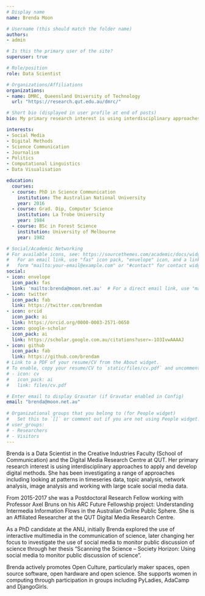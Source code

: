 ```yaml
---
# Display name
name: Brenda Moon

# Username (this should match the folder name)
authors:
- admin

# Is this the primary user of the site?
superuser: true

# Role/position
role: Data Scientist

# Organizations/Affiliations
organizations:
- name: DMRC, Queensland University of Technology
  url: "https://research.qut.edu.au/dmrc/"

# Short bio (displayed in user profile at end of posts)
bio: My primary research interest is using interdisciplinary approaches to apply and develop digital methods.

interests:
- Social Media
- Digital Methods
- Science Communication
- Journalism
- Politics
- Computational Linguistics
- Data Visualisation

education:
  courses:
  - course: PhD in Science Communication
    institution: The Australian National University
    year: 2016
  - course: Grad. Dip, Computer Science
    institution: La Trobe University
    year: 1984
  - course: BSc in Forest Science
    institution: University of Melbourne
    year: 1982

# Social/Academic Networking
# For available icons, see: https://sourcethemes.com/academic/docs/widgets/#icons
#   For an email link, use "fas" icon pack, "envelope" icon, and a link in the
#   form "mailto:your-email@example.com" or "#contact" for contact widget.
social:
- icon: envelope
  icon_pack: fas
  link: 'mailto:brenda@moon.net.au'  # For a direct email link, use "mailto:test@example.org".
- icon: twitter
  icon_pack: fab
  link: https://twitter.com/brendam
- icon: orcid
  icon_pack: ai
  link: https://orcid.org/0000-0003-2571-0650
- icon: google-scholar
  icon_pack: ai
  link: https://scholar.google.com.au/citations?user=-1O3IvwAAAAJ
- icon: github
  icon_pack: fab
  link: https://github.com/brendam
# Link to a PDF of your resume/CV from the About widget.
# To enable, copy your resume/CV to `static/files/cv.pdf` and uncomment the lines below.  
# - icon: cv
#   icon_pack: ai
#   link: files/cv.pdf

# Enter email to display Gravatar (if Gravatar enabled in Config)
email: "brenda@moon.net.au"
  
# Organizational groups that you belong to (for People widget)
#   Set this to `[]` or comment out if you are not using People widget.  
# user_groups:
# - Researchers
# - Visitors
---
```


Brenda is a Data Scientist in the Creative Industries Faculty (School of Communication) and the Digital Media Research Centre at QUT. Her primary research interest is using interdisciplinary approaches to apply and develop digital methods. She has been investigating a range of approaches including looking at patterns in timeseries data, topic analysis, network analysis, image analysis and working with large scale social media data.

From 2015-2017 she was a Postdoctoral Research Fellow working with Professor Axel Bruns on his ARC Future Fellowship project: Understanding Intermedia Information Flows in the Australian Online Public Sphere. She is an Affiliated Researcher at the QUT Digital Media Research Centre. 

As a PhD candidate at the ANU, initially Brenda explored the use of interactive multimedia in the communication of science, later changing her focus to investigate the use of social media to monitor public discussion of science through her thesis “Scanning the Science – Society Horizon: Using social media to monitor public discussion of science”. 

Brenda actively promotes Open Culture, particularly maker spaces, open source software, open hardware and open science. She supports women in computing through participation in groups including PyLadies, AdaCamp and DjangoGirls.

